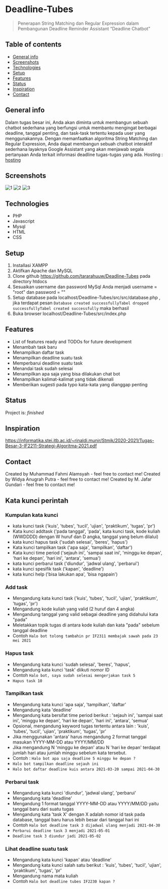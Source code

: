 # Deadline-Tubes
> Penerapan String Matching dan Regular Expression dalam
Pembangunan Deadline Reminder Assistant “Deadline Chatbot”

## Table of contents
* [General info](#general-info)
* [Screenshots](#screenshots)
* [Technologies](#technologies)
* [Setup](#setup)
* [Features](#features)
* [Status](#status)
* [Inspiration](#inspiration)
* [Contact](#contact)

## General info
Dalam tugas besar ini, Anda akan diminta untuk membangun sebuah chatbot sederhana yang berfungsi untuk membantu mengingat berbagai deadline, tanggal penting, dan task-task tertentu kepada user yang menggunakannya. Dengan memanfaatkan algoritma String Matching dan Regular Expression, Anda dapat membangun sebuah chatbot interaktif sederhana layaknya Google Assistant yang akan menjawab segala pertanyaan Anda terkait informasi deadline tugas-tugas yang ada.
Hosting : [hosting](https://deadline-tubes.000webhostapp.com/)

## Screenshots
![1](https://user-images.githubusercontent.com/49779495/116437438-a6538c80-a877-11eb-9ecc-3a89551ac920.jpg)
![2](https://user-images.githubusercontent.com/49779495/116437454-a9e71380-a877-11eb-8f29-d6957468eb76.jpg)
![3](https://user-images.githubusercontent.com/49779495/116437465-ace20400-a877-11eb-9944-86baf28b7b65.jpg)

## Technologies
* PHP
* Javascript
* Mysql
* HTML
* CSS

## Setup
1. Installasi XAMPP
2. Aktifkan Apache dan MySQL
3. Clone github https://github.com/tararahuuw/Deadline-Tubes pada directory htdocs
4. Sesuaikan username dan password MySql Anda menjadi username = "root" dan password = ""
5. Setup database pada localhost/Deadline-Tubes/src/src/database.php , jika terdapat pesan `Database created successfullyTabel dropped successfullyTabel created successfully` maka berhasil
6. Buka browser localhost/Deadline-Tubes/src/index.php

## Features
* List of features ready and TODOs for future development
* Menambah task baru
* Menampilkan daftar task
* Menampilkan deadline suatu task
* Memperbarui deadline suatu task
* Menandai task sudah selesai
* Menampilkan apa saja yang bisa dilakukan chat bot
* Menampilkan kalimat-kalimat yang tidak dikenali
* Memberikan sugesti pada typo kata-kata yang dianggap penting

## Status
Project is: _finished_

## Inspiration
https://informatika.stei.itb.ac.id/~rinaldi.munir/Stmik/2020-2021/Tugas-Besar-3-IF2211-Strategi-Algoritma-2021.pdf

## Contact
Created by Muhammad Fahmi Alamsyah - feel free to contact me!
Created by Widya Anugrah Putra - feel free to contact me!
Created by M. Jafar Gundari - feel free to contact me!

## Kata kunci perintah

### Kumpulan kata kunci
- kata kunci task ('kuis', 'tubes', 'tucil', 'ujian', 'praktikum', 'tugas', 'pr')
- Kata kunci addtask ('pada tanggal', 'pada', kata kunci task, kode kuliah (WWDDDD) dengan W huruf dan D angka, tanggal yang belum dilalui)
- kata kunci hapus task ('sudah selesai', 'beres', 'hapus')
- Kata kunci tampilkan task ('apa saja', 'tampilkan', 'daftar')
- Kata kunci time period ('sejauh ini', 'sampai saat ini', 'minggu ke depan', 'hari ke depan', 'hari ini', 'antara', 'semua')
- kata kunci perbarui task ('diundur', 'jadwal ulang', 'perbarui')
- kata kunci spesifik task ('kapan', 'deadline')
- kata kunci help ('bisa lakukan apa', 'bisa ngapain')

### Add task
- Mengandung kata kunci task ('kuis', 'tubes', 'tucil', 'ujian', 'praktikum', 'tugas', 'pr')
- Mengandung kode kuliah yang valid (2 huruf dan 4 angka)
- Mengandung tanggal yang valid sebagai deadline yang didahului kata "pada"
- Meletakkan topik tugas di antara kode kuliah dan kata "pada" sebelum tanggal deadline
- Contoh `Halo bot tolong tambahin pr IF2311 membajak sawah pada 23 mei 2021`

### Hapus task
- Mengandung kata kunci  'sudah selesai', 'beres', 'hapus',
- Mengandung kata kunci 'task' diikuti nomor ID
- Contoh `Halo bot, saya sudah selesai mengerjakan task 5`
- `Hapus task 10`

### Tampilkan task
- Mengandung kata kunci 'apa saja', 'tampilkan', 'daftar'
- Mengandung kata 'deadline'
- Mengandung kata bersifat time period berikut : 'sejauh ini', 'sampai saat ini', 'minggu ke depan', 'hari ke depan', 'hari ini', 'antara', 'semua'
- Opsional, mengandung keyword tugas tertentu antara lain : 'kuis', 'tubes', 'tucil', 'ujian', 'praktikum', 'tugas', 'pr'
- Jika menggunakan 'antara' harus mengandung 2 format tanggal masukan YYYY-MM-DD atau YYYY/MM/DD
- Jika mengandung N 'minggu ke depan' atau N 'hari ke depan' terdapat jumlah hari atau jumlah minggu sebelum kata tersebut.
- Contoh : `Halo bot apa saja deadline 5 minggu ke depan ?`
- `Halo bot tampilkan deadline sejauh ini`
- `Halo bot daftar deadline kuis antara 2021-03-20 sampai 2021-04-30`

### Perbarui task
- Mengandung kata kunci 'diundur', 'jadwal ulang', 'perbarui'
- Mengandung kata 'deadline'
- Mengandung 1 format tanggal YYYY-MM-DD atau YYYY/MM/DD yaitu tanggal baru dari suatu tugas
- Mengandung kata 'task X' dengan X adalah nomor id task pada database, tanggal baru harus lebih besar dari tanggal hari ini
- Contoh `Halo bot deadline task 3 dijadwal ulang menjadi 2021-04-30`
- `Perbarui deadline task 3 menjadi 2021-05-01`
- `Deadline task 3 diundur jadi 2021-05-02`

### Lihat deadline suatu task
- Mengandung kata kunci 'kapan' atau 'deadline'
- Mengandung kata kunci salah satu berikut : 'kuis', 'tubes', 'tucil', 'ujian', 'praktikum', 'tugas', 'pr'
- Mengandung nama mata kuliah
- Contoh `Halo bot deadline tubes IF2230 kapan ?`
